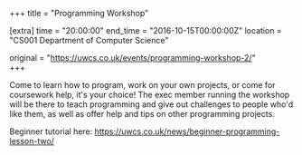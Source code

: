 +++
title = "Programming Workshop"

[extra]
time = "20:00:00"
end_time = "2016-10-15T00:00:00Z"
location = "CS001 Department of Computer Science"

original = "https://uwcs.co.uk/events/programming-workshop-2/"    
+++

Come to learn how to program, work on your own projects, or come for coursework help, it's your choice\! The exec member running the workshop will be there to teach programming and give out challenges to people who'd like them, as well as offer help and tips on other programming projects.

Beginner tutorial here: <https://uwcs.co.uk/news/beginner-programming-lesson-two/>

